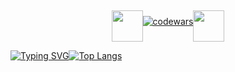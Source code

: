 <div style="display: flex; justify-content: center">

<img src="https://media.giphy.com/media/v1.Y2lkPTc5MGI3NjExcWkxdWdzNTBlaTF1MXN6ZngxaGdyb3B0bWgwYTExZWwwNWxoYzkxeCZlcD12MV9naWZzX3NlYXJjaCZjdD1n/kZqbBT64ECtjy/giphy.gif" width="50" height="50" style="margin-top: 5px"/>

[![codewars](https://www.codewars.com/users/violetevergdev/badges/large)](https://www.codewars.com/users/violetevergdev)

<img src="https://media.giphy.com/media/v1.Y2lkPTc5MGI3NjExcWkxdWdzNTBlaTF1MXN6ZngxaGdyb3B0bWgwYTExZWwwNWxoYzkxeCZlcD12MV9naWZzX3NlYXJjaCZjdD1n/kZqbBT64ECtjy/giphy.gif" width="50" height="50" style="margin-top: 5px"/>

</div>

<div id="header" style="display: flex">

[![Typing SVG](https://readme-typing-svg.demolab.com?font=Fira+Code&duration=4000&center=true&multiline=true&random=false&width=435&height=100&lines=Hi!+My+name+is+Violet;developer+with+passion;for+learning+and+creating)](https://git.io/typing-svg)

[![Top Langs](https://github-readme-stats.vercel.app/api/top-langs/?username=violetevergdev&layout=compact)](https://github.com/anuraghazra/github-readme-stats)

</div>
